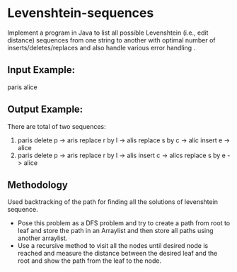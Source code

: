 # Levenshtein-sequences

Implement a program in Java to list all possible Levenshtein (i.e., edit distance) sequences from one string to another with optimal number of inserts/deletes/replaces and also handle various error handling .

## Input Example:
paris
alice

## Output Example:
There are total of two sequences:
1) paris delete p -> aris replace r by l -> alis replace s by c -> alic insert e -> alice
2) paris delete p -> aris replace r by l -> alis insert c -> alics replace s by e -> alice

## Methodology

Used backtracking of the path for finding all the solutions of levenshtein sequence.
* Pose this problem as a DFS problem and try to create a path from root to leaf and store the path in an Arraylist and then store all paths using another arraylist. 
* Use a recursive method to visit all the nodes until desired node is reached and measure the distance between the desired leaf and the root and show the path from the leaf to the node.
